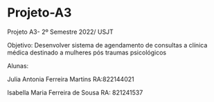 # Projeto-A3

Projeto A3- 2º Semestre 2022/ USJT

Objetivo: Desenvolver sistema de agendamento de consultas a clínica médica destinado a mulheres pós traumas psicológicos 

Alunas: 

Julia Antonia Ferreira Martins RA:822144021

Isabella Maria Ferreira de Sousa RA: 821241537
